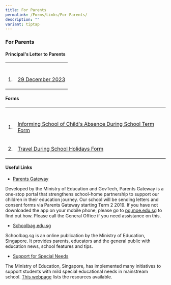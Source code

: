 ```yaml
---
title: For Parents
permalink: /Forms/Links/For-Parents/
description: ""
variant: tiptap
---
```

<h3><strong>For Parents</strong></h3><h4><strong>Principal's Letter to Parents</strong></h4><table><tbody><tr><th rowspan="1" colspan="1"><p></p></th><th rowspan="1" colspan="1"><p></p></th></tr><tr><td rowspan="1" colspan="1"><p>1.</p></td><td rowspan="1" colspan="1"><p><a href="/files/29_December_2023_Final.pdf" rel="noopener noreferrer nofollow" target="_blank">29 December 2023</a></p></td></tr></tbody></table><h4><strong>Forms</strong></h4><table><tbody><tr><th rowspan="1" colspan="1"><p></p></th><th rowspan="1" colspan="1"><p></p></th></tr><tr><td rowspan="1" colspan="1"><p>1.</p></td><td rowspan="1" colspan="1"><p><a href="/files/absence%20during%20school%20term.pdf" rel="noopener noreferrer nofollow" target="_blank">Informing School of Child's Absence During School Term Form</a></p></td></tr><tr><td rowspan="1" colspan="1"><p>2.</p></td><td rowspan="1" colspan="1"><p><a href="/files/travel%20during%20school%20holidays_form.pdf" rel="noopener noreferrer nofollow" target="_blank">Travel During School Holidays Form</a></p></td></tr></tbody></table><h4><strong>Useful Links</strong></h4><ul data-tight="true" class="tight"><li><p><a href="https://pg.moe.edu.sg/" rel="noopener noreferrer nofollow" target="_blank">Parents Gateway</a></p></li></ul><p>Developed by the Ministry of Education and GovTech, Parents Gateway is a one-stop portal that strengthens school-home partnership to support our children in their education journey. Our school will be sending letters and consent forms via Parents Gateway starting Term 2 2019. If you have not downloaded the app on your mobile phone, please go to&nbsp;<a href="http://pg.moe.edu.sg/" rel="noopener noreferrer nofollow" target="_blank">pg.moe.edu.sg</a>&nbsp;to find out how. Please call the General Office if you need assistance on this.</p><ul data-tight="true" class="tight"><li><p><a href="https://www.schoolbag.edu.sg/" rel="noopener noreferrer nofollow" target="_blank">Schoolbag.edu.sg</a></p></li></ul><p>Schoolbag.sg is an online publication by the Ministry of Education, Singapore. It provides parents, educators and the general public with education news, school features and tips.</p><ul data-tight="true" class="tight"><li><p><a href="https://www.moe.gov.sg/special-educational-needs/" rel="noopener noreferrer nofollow" target="_blank">Support for Special Needs</a></p></li></ul><p>The Ministry of Education, Singapore, has implemented many initiatives to support students with mild special educational needs in mainstream school.&nbsp;<a href="https://www.moe.gov.sg/special-educational-needs/" rel="noopener noreferrer nofollow" target="_blank">This webpage</a>&nbsp;lists the resources available.</p>